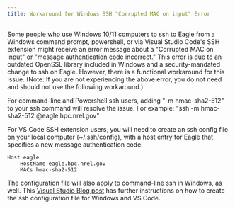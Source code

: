 ```yaml
---
title: Workaround for Windows SSH "Corrupted MAC on input" Error
---
```

Some people who use Windows 10/11 computers to ssh to Eagle from a Windows command prompt, powershell, or via Visual Studio Code's SSH extension might receive an error message about a "Corrupted MAC on input" or "message authentication code incorrect." This error is due to an outdated OpenSSL library included in Windows and a security-mandated change to ssh on Eagle. However, there is a functional workaround for this issue. (Note: If you are not experiencing the above error, you do not need and should not use the following workaround.)

For command-line and Powershell ssh users, adding "-m hmac-sha2-512" to your ssh command will resolve the issue. For example: "ssh -m hmac-sha2-512 <username>@eagle.hpc.nrel.gov"

For VS Code SSH extension users, you will need to create an ssh config file on your local computer (~/.ssh/config), with a host entry for Eagle that specifies a new message authentication code: 
```
Host eagle
    HostName eagle.hpc.nrel.gov
    MACs hmac-sha2-512
```

The configuration file will also apply to command-line ssh in Windows, as well. This [Visual Studio Blog post](https://code.visualstudio.com/blogs/2019/10/03/remote-ssh-tips-and-tricks) has further instructions on how to create the ssh configuration file for Windows and VS Code.
